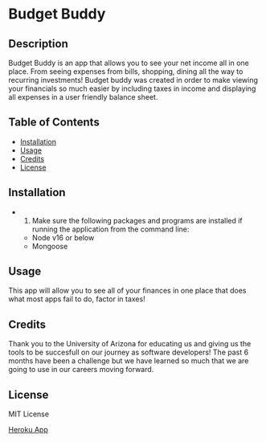 # Budget Buddy

## Description

Budget Buddy is an app that allows you to see your net income all in one place. From seeing expenses from bills, shopping, dining all the way to recurring investments! Budget buddy was created in order to make viewing your financials so much easier by including taxes in income and displaying all expenses in a user friendly balance sheet. 

## Table of Contents

- [Installation](#installation)
- [Usage](#usage)
- [Credits](#credits)
- [License](#license)

## Installation

- 1) Make sure the following packages and programs are installed if running the application from the command line:
    - Node v16 or below
    - Mongoose

## Usage 

This app will allow you to see all of your finances in one place that does what most apps fail to do, factor in taxes! 

## Credits

Thank you to the University of Arizona for educating us and giving us the tools to be succesfull on our journey as software developers! The past 6 months have been a challenge but we have learned so much that we are going to use in our careers moving forward. 

## License

MIT License

[Heroku App](https://shielded-dawn-35002.herokuapp.com/)